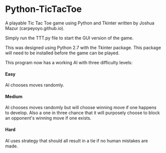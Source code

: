 # Python-TicTacToe
A playable Tic Tac Toe game using Python and Tkinter written by Joshua Mazur (carpeyoyo.github.io).

Simply run the TTT.py file to start the GUI version of the game.

This was designed using Python 2.7 with the Tkinter package. This package will need to be installed before the game can be played.

This program now has a working AI with three difficulty levels:

#### Easy

AI chooses moves randomly.

#### Medium

AI chooses moves randomly but will choose winning move if one happens to develop. Also a one in three chance that it will purposely choose to block an opponent's winning move if one exists.

#### Hard
AI uses strategy that should all result in a tie if no human mistakes are made.
